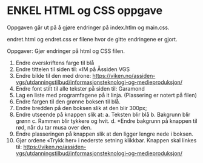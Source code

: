 # ENKEL HTML og CSS oppgave
Oppgaven går ut på å gjøre endringer på index.htlm og main.css.

endret.html og endret.css er filene hvor de gitte endringene er gjort.

Oppgaver:
Gjør endringer på html og CSS filen.
1. Endre overskriftens farge til blå
2. Endre tittelen til siden til: «IM på Åssiden VGS
3. Endre bilde til den med drone:
https://viken.no/assiden-vgs/utdanningstilbud/informasjonsteknologi-og-medieproduksjon/
5. Endre font stilt til alle tekster på siden til: Garamond
6. Lag en liste med programfagene på it linja. (Plassering er notert på filen)
7. Endre fargen til den grønne boksen til blå.
8. Endre bredden på den boksen slik at den blir 300px;
9. Endre utseende på knappen slik at:
    a. Teksten blir blå
    b. Bakgrunn blir grønn
    c. Rammen blir tykkere og hvit.
    d. *Endre bakgrunn på knappen til rød, når du tar musa over den.
10. Endre plasseringen på knappen slik at den ligger lengre nede i boksen.
11. Gjør ordene «Trykk her» i nederste setning klikkbar. Knappen skal linkes til:
https://viken.no/assiden-vgs/utdanningstilbud/informasjonsteknologi-og-medieproduksjon/